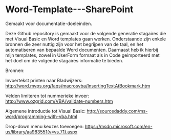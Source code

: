 # Word-Template---SharePoint
Gemaakt voor documentatie-doeleinden. 


Deze Github repository is gemaakt voor de volgende generatie stagaires die met Visual Basic en Word templates gaan werken. Onderstaande zijn enkele bronnen die zeer nuttig zijn voor het begrijpen van de taal, en het automatiseren van bepaalde Word documenten. 
Daarnaast heb ik hierbij mijn templates, zowel in UserForm formaat als in Code geimporteerd met het doel om de volgende stagaires informatie te bieden. 

Bronnen:

Invoertekst printen naar Bladwijzers:
http://word.mvps.org/faqs/macrosvba/InsertingTextAtBookmark.htm

Velden limiteren tot nummerieke invoer:
http://www.ozgrid.com/VBA/validate-numbers.htm

Algemene introductie tot Visual Basic:
http://sourcedaddy.com/ms-word/programming-with-vba.html

Drop-down menu keuzes toevoegen:
https://msdn.microsoft.com/en-us/library/aa983551(v=vs.71).aspx

